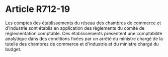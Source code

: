 # Article R712-19

Les comptes des établissements du réseau des chambres de commerce et d'industrie sont établis en application des règlements du comité de réglementation comptable.   Ces établissements présentent une comptabilité analytique dans des conditions fixées par un arrêté du ministre chargé de la tutelle des chambres de commerce et d'industrie et du ministre chargé du budget.
